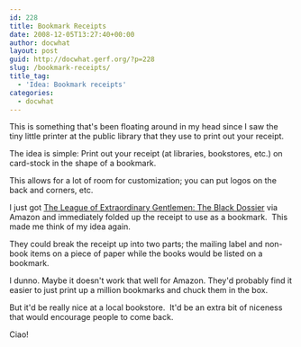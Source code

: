 ```yaml
---
id: 228
title: Bookmark Receipts
date: 2008-12-05T13:27:40+00:00
author: docwhat
layout: post
guid: http://docwhat.gerf.org/?p=228
slug: /bookmark-receipts/
title_tag:
  - 'Idea: Bookmark receipts'
categories:
  - docwhat
---
```

This is something that's been floating around in my head since I saw the tiny little printer at the public library that they use to print out your receipt.

The idea is simple: Print out your receipt (at libraries, bookstores, etc.) on card-stock in the shape of a bookmark.

This allows for a lot of room for customization; you can put logos on the back and corners, etc.

I just got <a name="evtst|a|1401203078" href="http://www.amazon.com/League-Extraordinary-Gentlemen-Black-Dossier/dp/1401203078%3FSubscriptionId%3D02E5W5871AJF7PMMMS82%26tag%3Dws%26linkCode%3Dxm2%26camp%3D2025%26creative%3D165953%26creativeASIN%3D1401203078">The League of Extraordinary Gentlemen: The Black Dossier</a> via Amazon and immediately folded up the receipt to use as a bookmark.  This made me think of my idea again.

They could break the receipt up into two parts; the mailing label and non-book items on a piece of paper while the books would be listed on a bookmark.

I dunno. Maybe it doesn't work that well for Amazon. They'd probably find it easier to just print up a million bookmarks and chuck them in the box.

But it'd be really nice at a local bookstore.  It'd be an extra bit of niceness that would encourage people to come back.

Ciao!